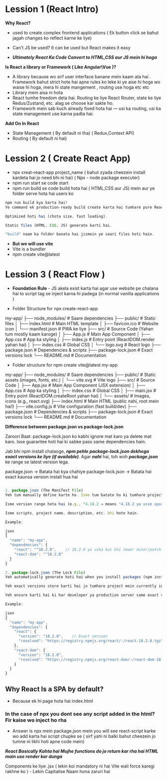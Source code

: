 # Lession 1 (React Intro)

**Why React?**

- used to create complex frontend applications ( Ek button click se bahut jagah changes ko reflect karne ke liye)
- Can't JS be used? It can be used but React makes it easy

- ***Ultimately React Ka Code Convert to HTML,CSS aur JS mein hi hoga***

**Is React a library or Framework ( Like Angular\Vue )?**

- A library because wo sirf user interface banane mein kaam ata hai . Framework bahut strict hote hai apne rules ko leke ki ye aise hi hoga wo waise hi hoga, mera hi state mangement , routing use hoga etc etc
- Library mein aisa ni hota
- React tumhe freedom deta hai. Routing ke liye React Router, state ke liye Redus/Zustand, etc. alag se choose kar sakte ho.
- Framework mein sab kuch already fixed hota hai — usi ka routing, usi ka state management use karna padta hai.

**Add On In React**

- State Management ( By default ni tha) ( Redux,Context API)
- Routing ( By default ni hai)

# Lession 2 ( Create React App)

- npx creat-react-app project_name ( bahut zyada cheezein install kardeta hai jo need bhi ni hai) ( Npx - node package executer)
- npm run start se code start
- npm run build se code build hota hai ( HTML,CSS aur JS) mein aur ye folder serve hota hai users ko

```javascript
npm run build kya karta hai?
Ye command ek production-ready build create karta hai tumhare pure React app ka. Ye build:

Optimized hoti hai (chota size, fast loading).

Static files (HTML, CSS, JS) generate karti hai.

"build" naam ka folder banata hai jismein ye saari files hoti hain.
```

- **But we will use vite** 
- Vite is a bundler
- npm create vite@latest


# Lession 3 ( React Flow )

- **Foundation Rule** - JS akela exist karta hai agar use website pe chalana hai to script tag se inject karna hi padega (in normal vanilla applications )

- Folder Structure for npx create-react-app

my-app/
├── node_modules/          # Saare dependencies
├── public/                # Static files
│   ├── index.html         # Main HTML template
│   ├── favicon.ico        # Website icon
│   └── manifest.json      # PWA ke liye
├── src/                   # Source Code (Yahan tum mostly kaam karoge)
│   ├── App.js             # Main App Component
│   ├── App.css            # App ka styling
│   ├── index.js           # Entry point (ReactDOM.render yahan hai)
│   ├── index.css          # Global CSS
│   └── logo.svg           # React logo
├── package.json           # Dependencies & scripts
├── package-lock.json      # Exact versions lock
└── README.md              # Documentation

- Folder structure for npm create vite@latest my-app

my-app/
├── node_modules/          # Saare dependencies
├── public/                # Static assets (images, fonts, etc.)
│   └── vite.svg           # Vite logo
├── src/                   # Source Code
│   ├── App.jsx            # Main App Component (JSX extension)
│   ├── App.css            # App ka styling
│   ├── index.css          # Global CSS
│   ├── main.jsx           # Entry point (ReactDOM.createRoot yahan hai)
│   └── assets/            # Images, icons (e.g., react.svg)
├── index.html             # Main HTML (public nahi, root mein hai!)
├── vite.config.js         # Vite configuration (fast build/dev)
├── package.json           # Dependencies & scripts
├── package-lock.json      # Exact versions lock
└── README.md              # Documentation

**Difference between package.json vs package-lock.json**

Zaroori Baat:
package-lock.json ko kabhi ignore mat karo ya delete mat karo. Isse guarantee hoti hai ki sabke pass same dependencies hain.

Jab bhi npm install chalaoge, ***npm pehle package-lock.json dekhega exact versions ke liye (if available)***. Agar ***nahi*** hai, toh woh ***package.json*** ke range se latest version lega.

package.json → Batata hai kya chahiye
package-lock.json → Batata hai exact kaunsa version install hua hai

```javascript

1. package.json (The Manifest File)
Yeh tum manually define karte ho. Isme tum batate ho ki tumhare project ko konsi packages chahiye.

Isme version range hota hai (e.g., ^4.18.2 → means "4.18.2 ya usse upar ka version lelo").

Isme scripts, project name, description, etc. bhi hote hain.

Example:

json
{
  "name": "my-app",
  "dependencies": {
    "react": "^18.2.0",    // 18.2.0 ya uska koi bhi newer minor/patch version
    "react-dom": "^18.2.0"
  }
}

2. package-lock.json (The Lock File)
Yeh automatically generate hoti hai when you install packages (npm install).

Yeh exact versions store karti hai jo tumhare project mein currently installed hain (e.g., 18.2.0 exactly).

Yeh ensure karti hai ki har developer ya production server same exact versions install kare.

Example:

json
{
  "name": "my-app",
  "dependencies": {
    "react": {
      "version": "18.2.0",    // Exact version
      "resolved": "https://registry.npmjs.org/react/-/react-18.2.0.tgz",
    },
    "react-dom": {
      "version": "18.2.0",
      "resolved": "https://registry.npmjs.org/react-dom/-/react-dom-18.2.0.tgz",
    }
  }
}

```

## Why React Is a SPA by default?

- Because ek hi page hota hai index.html

### In the case of npx you dont see any script added in the html? Fir kaise wo inject ho rha

- Answer is npx mein package.json mein you will see react-script karke wo add karta hai script chupke se ( sirf yahi ni balki bahut cheezein jo tumne ni likhi hoti apne code mein)


***React Basically Kahta hai Mujhe functions do jo return kar rha hai HTML main use render kar dunga***

Components ke liye .jsx ( lekin koi mandatory ni hai Vite wali force karegi rakhne ko ) - Lekin Capitalise Naam hona zaruri hai
